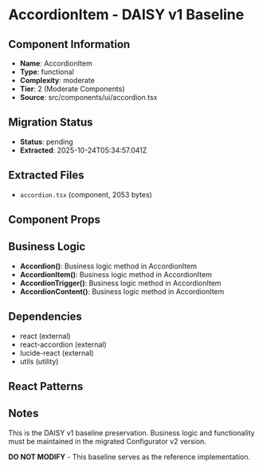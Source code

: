 # AccordionItem - DAISY v1 Baseline

## Component Information

- **Name**: AccordionItem
- **Type**: functional
- **Complexity**: moderate
- **Tier**: 2 (Moderate Components)
- **Source**: src/components/ui/accordion.tsx

## Migration Status

- **Status**: pending
- **Extracted**: 2025-10-24T05:34:57.041Z

## Extracted Files

- `accordion.tsx` (component, 2053 bytes)

## Component Props



## Business Logic

- **Accordion()**: Business logic method in AccordionItem
- **AccordionItem()**: Business logic method in AccordionItem
- **AccordionTrigger()**: Business logic method in AccordionItem
- **AccordionContent()**: Business logic method in AccordionItem

## Dependencies

- react (external)
- react-accordion (external)
- lucide-react (external)
- utils (utility)

## React Patterns



## Notes

This is the DAISY v1 baseline preservation. Business logic and functionality
must be maintained in the migrated Configurator v2 version.

**DO NOT MODIFY** - This baseline serves as the reference implementation.
